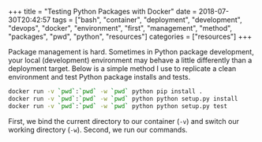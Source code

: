 +++
title = "Testing Python Packages with Docker"
date = 2018-07-30T20:42:57
tags = ["bash", "container", "deployment", "development", "devops", "docker", "environment", "first", "management", "method", "packages", "pwd", "python", "resources"]
categories = ["resources"]
+++


Package management is hard.
Sometimes in Python package development, your local (development) environment may behave a little differently than a deployment target.
Below is a simple method I use to replicate a clean environment and test Python package installs and tests.

<!--more-->

```bash
docker run -v `pwd`:`pwd` -w `pwd` python pip install .
docker run -v `pwd`:`pwd` -w `pwd` python python setup.py install
docker run -v `pwd`:`pwd` -w `pwd` python python setup.py test
```

First, we bind the current directory to our container (`-v`) and switch our working directory (`-w`).
Second, we run our commands.
